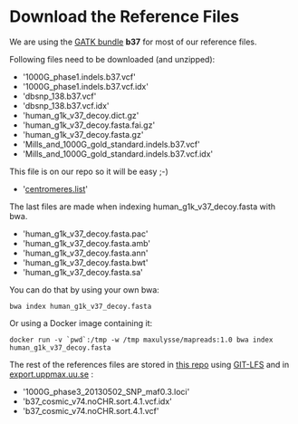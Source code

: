 # Download the Reference Files

We are using the [GATK bundle](https://software.broadinstitute.org/gatk/download/bundle) __b37__ for most of our reference files.

Following files need to be downloaded (and unzipped):
- '1000G_phase1.indels.b37.vcf'
- '1000G_phase1.indels.b37.vcf.idx'
- 'dbsnp_138.b37.vcf'
- 'dbsnp_138.b37.vcf.idx'
- 'human_g1k_v37_decoy.dict.gz'
- 'human_g1k_v37_decoy.fasta.fai.gz'
- 'human_g1k_v37_decoy.fasta.gz'
- 'Mills_and_1000G_gold_standard.indels.b37.vcf'
- 'Mills_and_1000G_gold_standard.indels.b37.vcf.idx'

This file is on our repo so it will be easy ;-)
- '[centromeres.list](https://raw.githubusercontent.com/SciLifeLab/CAW/master/repeats/centromeres.list)'

The last files are made when indexing human_g1k_v37_decoy.fasta with bwa.

- 'human_g1k_v37_decoy.fasta.pac'
- 'human_g1k_v37_decoy.fasta.amb'
- 'human_g1k_v37_decoy.fasta.ann'
- 'human_g1k_v37_decoy.fasta.bwt'
- 'human_g1k_v37_decoy.fasta.sa'

You can do that by using your own bwa:

```
bwa index human_g1k_v37_decoy.fasta
```

Or using a Docker image containing it:

```
docker run -v `pwd`:/tmp -w /tmp maxulysse/mapreads:1.0 bwa index human_g1k_v37_decoy.fasta
```

The rest of the references files are stored in [this repo](https://github.com/MaxUlysse/CAW-References) using [GIT-LFS](https://git-lfs.github.com/) and in [export.uppmax.uu.se](https://export.uppmax.uu.se/b2015110/caw-references/b37/) :
- '1000G_phase3_20130502_SNP_maf0.3.loci'
- 'b37_cosmic_v74.noCHR.sort.4.1.vcf.idx'
- 'b37_cosmic_v74.noCHR.sort.4.1.vcf'
